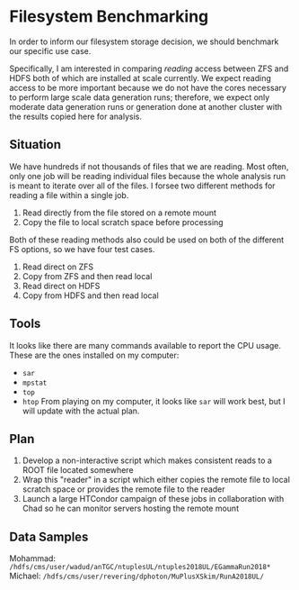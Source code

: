 # Filesystem Benchmarking
In order to inform our filesystem storage decision, we should benchmark our specific use case.

Specifically, I am interested in comparing _reading_ access between ZFS and HDFS both of which are installed at scale currently.
We expect reading access to be more important because we do not have the cores necessary to perform large scale data generation runs;
therefore, we expect only moderate data generation runs or generation done at another cluster with the results copied here for analysis.

## Situation
We have hundreds if not thousands of files that we are reading. 
Most often, only one job will be reading individual files because the whole analysis run is meant to iterate over all of the files.
I forsee two different methods for reading a file within a single job.
1. Read directly from the file stored on a remote mount
2. Copy the file to local scratch space before processing

Both of these reading methods also could be used on both of the different FS options, so we have four test cases.
1. Read direct on ZFS
2. Copy from ZFS and then read local
3. Read direct on HDFS
4. Copy from HDFS and then read local

## Tools
It looks like there are many commands available to report the CPU usage. These are the ones installed on my computer:
- `sar`
- `mpstat`
- `top`
- `htop`
From playing on my computer, it looks like `sar` will work best, but I will update with the actual plan.

## Plan
1. Develop a non-interactive script which makes consistent reads to a ROOT file located somewhere
2. Wrap this "reader" in a script which either copies the remote file to local scratch space or provides the remote file to the reader
3. Launch a large HTCondor campaign of these jobs in collaboration with Chad so he can monitor servers hosting the remote mount

## Data Samples
Mohammad: `/hdfs/cms/user/wadud/anTGC/ntuplesUL/ntuples2018UL/EGammaRun2018*`
Michael: `/hdfs/cms/user/revering/dphoton/MuPlusXSkim/RunA2018UL/`
